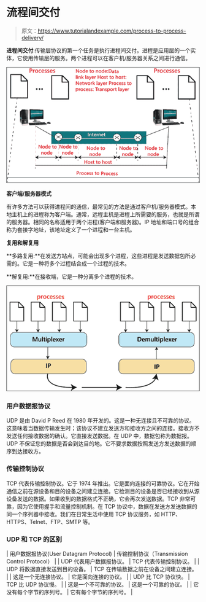 # 流程间交付

> 原文：<https://www.tutorialandexample.com/process-to-process-delivery/>

**进程间交付**:传输层协议的第一个任务是执行进程间交付。进程是应用层的一个实体，它使用传输层的服务。两个进程可以在客户机/服务器关系之间进行通信。

![Process-to-Process Delivery](img/7c020f745f8b17efc88204c914544b7a.png)

**客户端/服务器模式**

有许多方法可以获得进程间的通信，最常见的方法是通过客户机/服务器模式。本地主机上的进程称为客户端。通常，远程主机是进程上所需要的服务，也就是所谓的服务器。相同的名称适用于两个进程(客户端和服务器)。IP 地址和端口号的组合称为套接字地址，该地址定义了一个进程和一台主机。

**复用和解复用**

**多路复用:**在发送方站点，可能会出现多个进程，这些进程是发送数据包所必需的。它是一种将多个过程结合成一个过程的技术。

**解复用:**在接收端，它是一种分离多个进程的技术。

![Process-to-Process Delivery](img/e7791aefde251e60af0fb8e96ead3d7d.png)

### 用户数据报协议

UDP 是由 David P Reed 在 1980 年开发的。这是一种无连接且不可靠的协议。这意味着当数据传输发生时；该协议不建立发送方和接收方之间的连接。接收方不发送任何接收数据的确认。它直接发送数据。在 UDP 中，数据包称为数据报。UDP 不保证您的数据是否会到达目的地。它不要求数据按照发送方发送数据的顺序到达接收方。

### 传输控制协议

TCP 代表传输控制协议。它于 1974 年推出。它是面向连接的可靠协议。它在开始通信之前在源设备和目的设备之间建立连接。它检测目的设备是否已经接收到从源设备发送的数据。如果收到的数据格式不正确，它会再次发送数据。TCP 非常可靠，因为它使用握手和流量控制机制。在 TCP 协议中，数据在发送方发送数据的同一个序列器中接收。我们在日常生活中使用 TCP 协议服务，如 HTTP、HTTPS、Telnet、FTP、SMTP 等。

### UDP 和 TCP 的区别



| 用户数据报协议(User Datagram Protocol) | 传输控制协议（Transmission Control Protocol） |
| UDP 代表用户数据报协议。 | TCP 代表传输控制协议。 |
| UDP 将数据直接发送到目的设备。 | TCP 在传输数据之前在设备之间建立连接。 |
| 这是一个无连接协议。 | 它是面向连接的协议。 |
| UDP 比 TCP 协议快。 | TCP 比 UDP 协议慢。 |
| 这是一个不可靠的协议。 | 这是一个可靠的协议。 |
| 它没有每个字节的序列号。 | 它有每个字节的序列号。 |

